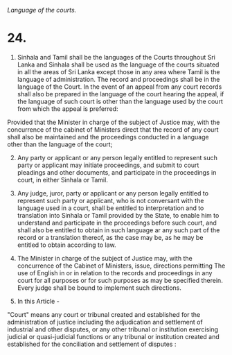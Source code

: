 *Language of the courts.*

# 24.

1. Sinhala and Tamil shall be the languages of the Courts throughout Sri Lanka and Sinhala shall be used as the language of the courts situated in all the areas of Sri Lanka except those in any area where Tamil is the language of administration. The record and proceedings shall be in the language of the Court. In the event of an appeal from any court records shall also be prepared in the language of the court hearing the appeal, if the language of such court is other than the language used by the court from which the appeal is preferred:

Provided that the Minister in charge of the subject of Justice may, with the concurrence of the cabinet of Ministers direct that the record of any court shall also be maintained and the proceedings conducted in a language other than the language of the court;

2. Any party or applicant or any person legally entitled to represent such party or applicant may initiate proceedings, and submit to court pleadings and other documents, and participate in the proceedings in court, in either Sinhala or Tamil.

3. Any judge, juror, party or applicant or any person legally entitled to represent such party or applicant, who is not conversant with the language used in a court, shall be entitled to interpretation and to translation into Sinhala or Tamil provided by the State, to enable him to understand and participate in the proceedings before such court, and shall also be entitled to obtain in such language ar any such part of the record  or a translation thereof, as the case may be, as he may be entitled to obtain according to law.

4. The Minister in charge of the subject of Justice may, with the concurrence of the Cabinet of Ministers, issue, directions permitting The use of English in or in relation to the records and proceedings in any court for all purposes or for such purposes as may be specified therein. Every judge shall be bound to implement such directions.

5. In this Article -

"Court" means any court or tribunal created and established for the administration of justice including the adjudication and settlement of industrial and other disputes, or any other tribunal or institution exercising judicial or quasi-judicial functions or any tribunal or institution created and established for the conciliation and settlement of disputes :
